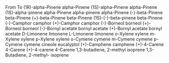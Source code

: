 From	To
(1R)-alpha-Pinene	alpha-Pinene
(1S)-alpha-Pinene	alpha-Pinene
(1S)-alpha-pinene	alpha-Pinene
alpha-pinene	alpha-Pinene
(-)-beta-Pinene	beta-Pinene
(+)-beta-Pinene	beta-Pinene
(1S)-(-)-beta-pinene	beta-Pinene
(-)-Camphor	camphor
(+)-Camphor	camphor
(-)-Borneol	borneol
(+)-Borneol	borneol
(-)-Bornyl acetate	bornyl acetate
(+)-Bornyl acetate	bornyl acetate
D-Limonene	limonene
L-Limonene	limonene
o-Xylene	xylene
m-Xylene	xylene
p-Xylene	xylene
o-Cymene	cymene
m-Cymene	cymene
p-Cymene	cymene
cineole	eucalyptol
(+)-Camphene	camphene
(+)-4-Carene	4-Carene
(+)-4-carene	4-Carene
1,3-butadiene, 2-methyl	isoprene
1,3-Butadiene, 2-methyl-	isoprene
